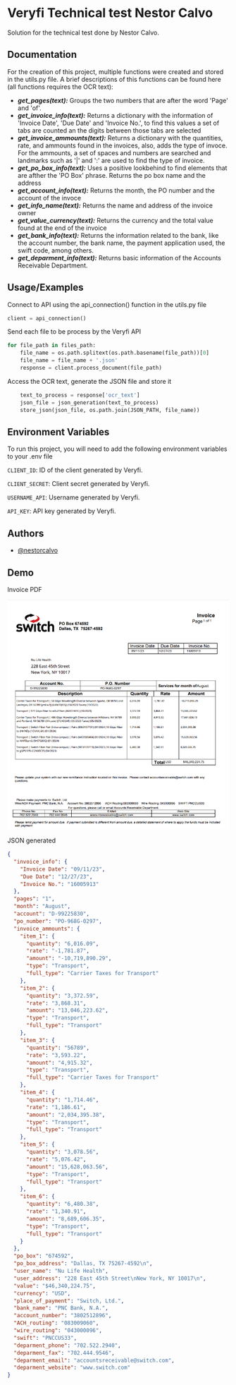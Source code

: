 
# Veryfi Technical test Nestor Calvo

Solution for the technical test done by Nestor Calvo.

## Documentation

For the creation of this project, multiple functions were created and stored in the utils.py file. A brief descriptions of this functions can be found here (all functions requires the OCR text):

- ***get_pages(text):*** Groups the two numbers that are after the word 'Page' and 'of'.
- ***get_invoice_info(text):*** Returns a dictionary with the information of 'Invoice Date', 'Due Date' and 'Invoice No.', to find this values a set of tabs are counted an the digits between those tabs are selected
- ***get_invoice_ammounts(text):*** Returns a dictionary with the quantities, rate, and ammounts found in the invoices, also, adds the type of invoce. For the ammounts, a set of spaces and numbers are searched and landmarks such as '|' and ':' are used to find the type of invoice.
- ***get_po_box_info(text):*** Uses a positive lookbehind to find elements that are afther the 'PO Box' phrase. Returns the po box name and the address
- ***get_account_info(text):*** Returns the month, the PO number and the account of the invoce
- ***get_info_name(text):*** Returns the name and address of the invoice owner
- ***get_value_currency(text):*** Returns the currency and the total value found at the end of the invoice
- ***get_bank_info(text):*** Returns the information related to the bank, like the account number, the bank name, the payment application used, the swift code, among others. 
- ***get_deparment_info(text):*** Returns basic information of the Accounts Receivable Department.

## Usage/Examples
Connect to API using the api_connection() function in the utils.py file
```python
client = api_connection()
```
Send each file to be process by the Veryfi API
```python
for file_path in files_path:
    file_name = os.path.splitext(os.path.basename(file_path))[0]
    file_name = file_name + '.json'
    response = client.process_document(file_path) 
```
Access the OCR text, generate the JSON file and store it
```python
    text_to_process = response['ocr_text']
    json_file = json_generation(text_to_process)
    store_json(json_file, os.path.join(JSON_PATH, file_name))
```


## Environment Variables

To run this project, you will need to add the following environment variables to your .env file

`CLIENT_ID`: ID of the client generated by Veryfi.

`CLIENT_SECRET`: Client secret generated by Veryfi.

`USERNAME_API`: Username generated by Veryfi.

`API_KEY`: API key generated by Veryfi.


## Authors

- [@nestorcalvo](https://www.github.com/nestorcalvo)


## Demo


Invoice PDF

![](https://github.com/nestorcalvo/Verify_technical_test/blob/main/images/Screenshot_2.png)

JSON generated

```json
{
  "invoice_info": {
    "Invoice Date": "09/11/23",
    "Due Date": "12/27/23",
    "Invoice No.": "16005913"
  },
  "pages": "1",
  "month": "August",
  "account": "D-99225830",
  "po_number": "PO-968G-0297",
  "invoice_ammounts": {
    "item_1": {
      "quantity": "6,016.09",
      "rate": "-1,781.87",
      "amount": "-10,719,890.29",
      "type": "Transport",
      "full_type": "Carrier Taxes for Transport"
    },
    "item_2": {
      "quantity": "3,372.59",
      "rate": "3,868.31",
      "amount": "13,046,223.62",
      "type": "Transport",
      "full_type": "Transport"
    },
    "item_3": {
      "quantity": "56789",
      "rate": "3,593.22",
      "amount": "4,915.32",
      "type": "Transport",
      "full_type": "Carrier Taxes for Transport"
    },
    "item_4": {
      "quantity": "1,714.46",
      "rate": "1,186.61",
      "amount": "2,034,395.38",
      "type": "Transport",
      "full_type": "Transport"
    },
    "item_5": {
      "quantity": "3,078.56",
      "rate": "5,076.42",
      "amount": "15,628,063.56",
      "type": "Transport",
      "full_type": "Transport"
    },
    "item_6": {
      "quantity": "6,480.38",
      "rate": "1,340.91",
      "amount": "8,689,606.35",
      "type": "Transport",
      "full_type": "Transport"
    }
  },
  "po_box": "674592",
  "po_box_address": "Dallas, TX 75267-4592\n",
  "user_name": "Nu Life Health",
  "user_address": "228 East 45th Street\nNew York, NY 10017\n",
  "value": "$46,340,224.75",
  "currency": "USD",
  "place_of_payment": "Switch, Ltd.",
  "bank_name": "PNC Bank, N.A.",
  "account_number": "3802512896",
  "ACH_routing": "083009060",
  "wire_routing": "043000096",
  "swift": "PNCCUS33",
  "deparment_phone": "702.522.2940",
  "deparment_fax": "702.444.9546",
  "deparment_email": "accountsreceivable@switch.com",
  "deparment_website": "www.switch.com"
}
```
